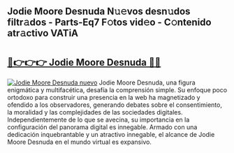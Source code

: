 ## Jodie Moore Desnuda N𝚞𝚎vos desn𝚞dos filtr𝚊dos - Parts-Eq7 F𝚘tos vid𝚎o - C𝚘ntenido atr𝚊ctivo VATiA

# <h2><a href="http://mbaouur.tromn.icu/?c=Jodie+Moore+Desnuda">🔗👉👉👉 Jodie Moore Desnuda 🔗🔗</a></h2>

[![Jodie Moore Desnuda nuevo](https://i.imgur.com/pEAQMta.gif)](http://mbaouur.tromn.icu/?c=Jodie+Moore+Desnuda)
Jodie Moore Desnuda, una figura enigmática y multifacética, desafía la comprensión simple. Su enfoque poco ortodoxo para construir una presencia en la web ha magnetizado y ofendido a los observadores, generando debates sobre el consentimiento, la moralidad y las complejidades de las sociedades digitales. Independientemente de lo que se avecina, su importancia en la configuración del panorama digital es innegable. Armado con una dedicación inquebrantable y un atractivo innegable, el alcance de Jodie Moore Desnuda en el mundo virtual es expansivo.
